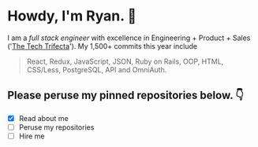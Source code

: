 # Howdy, I'm Ryan. 👋

I am a *full stack engineer* with excellence in Engineering + Product + Sales ('[The Tech Trifecta](https://thetechtrifecta.com)'). My 1,500+ commits this year include

> React, Redux, JavaScript, JSON, Ruby on Rails, OOP, HTML, CSS/Less, PostgreSQL, API and OmniAuth.

## Please peruse my pinned repositories below. 👇

- [x] Read about me
- [ ] Peruse my repositories
- [ ] Hire me
